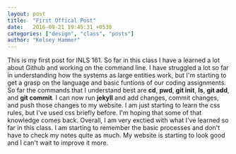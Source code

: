 ```yaml
---
layout: post
title:  "First Offical Post"
date:   2016-09-21 19:45:31 +0530
categories: ["design", "class", "posts"]
author: "Kelsey Hammer"
---
```

This is my first post for INLS 161. So far in this class I have a learned a lot about Github and working on the command line. I have struggled a lot so far in understanding
how the systems as large entities work, but I'm starting to get a grasp on the language and basic funtions of our coding assignments. So far the commands that I understand 
best are **cd**, **pwd**, **git init**, **ls**, **git add**, and **git commit**. I can now run **jekyll** and add changes, commit changes, and push those changes to my website. I am just starting to learn
the css rules, but I've used css briefly before. I'm hoping that some of that knowledge comes back. Overall, I am very exctied with what I've learned so far in this class. I am 
starting to remember the basic processes and don't have to check my notes quite as much. My website is starting to look good and I can't wait to improve it more. 

